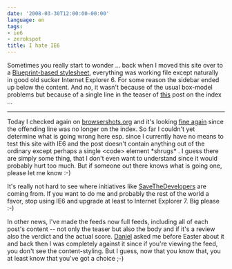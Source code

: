 ```yaml
---
date: '2008-03-30T12:00:00-00:00'
language: en
tags:
- ie6
- zerokspot
title: I hate IE6
---
```



Sometimes you really start to wonder ... back when I moved this site over to a [Blueprint-based stylesheet](http://zerokspot.com/weblog/1020/), everything was working file except naturally in good old sucker Internet Explorer 6. For some reason the sidebar ended up below the content. And no, it wasn't because of the usual box-model problems but because of a single line in the teaser of [this](http://zerokspot.com/weblog/1021/) post on the index ... 

-------------------------------

Today I checked again on [browsershots.org](http://browsershots.org) and it's looking [fine again](http://img.skitch.com/20080329-ptxsbhq5pejcwxug2xexmunger.png) since the offending line was no longer on the index. So far I couldn't yet determine what is going wrong here esp. since I currently have no means to test this site with IE6 and the post doesn't contain anything out of the ordinary except perhaps a single &lt;code&gt; element \*shrugs\* . I guess there are simply some thing, that I don't even want to understand since it would probably hurt too much. But if someone out there knows what is going one, please let me know :-)

It's really not hard to see where initiatives like [SaveTheDevelopers](http://www.savethedevelopers.org/index.php) are coming from. If you want to do me and probably the rest of the world a favor, stop using IE6 and upgrade at least to Internet Explorer 7. Big please :-)

In other news, I've made the feeds now full feeds, including all of each post's content -- not only the teaser but also the body and if it's a review also the verdict and the actual score. [Daniel](http://www.tigraine.at/) asked me before Easter about it and back then I was completely against it since if you're viewing the feed, you don't see the content-styling. But I guess, now that you know that, you at least know that you've got a choice ;-)